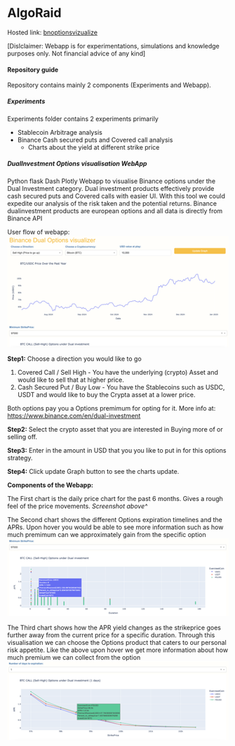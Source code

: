 # AlgoRaid

Hosted link: [bnoptionsvizualize](https://bnoptionsvizualize.onrender.com/)

[Dislclaimer: Webapp is for experimentations, simulations and knowledge purposes only. Not financial advice of any kind]

#### Repository guide 
Repository contains mainly 2 components (Experiments and Webapp).

##### Experiments
Experiments folder contains 2 experiments primarily
- Stablecoin Arbitrage analysis
- Binance Cash secured puts and Covered call analysis
    - Charts about the yield at different strike price

##### DualInvestment Options visualisation WebApp


Python flask Dash Plotly Webapp to visualise Binance options under the Dual Investment category. Dual investment products effectively provide cash secured puts and Covered calls with easier UI. With this tool we could expedite our analysis of the risk taken and the potential returns. Binance dualinvestment products are european options and all data is directly from Binance API

User flow of webapp:
![alt text](image.png)

**Step1:** Choose a direction you would like to go
1. Covered Call / Sell High - You have the underlying (crypto) Asset and would like to sell that at higher price. 
2. Cash Secured Put / Buy Low - You have the Stablecoins such as USDC, USDT and would like to buy the Crypta asset at a lower price. 

Both options pay you a Options premimum for opting for it.
More info at: https://www.binance.com/en/dual-investment

**Step2:** Select the crypto asset that you are interested in Buying more of or selling off. 

**Step3:** Enter in the amount in USD that you you like to put in for this options strategy. 

**Step4:** Click update Graph button to see the charts update.

**Components of the Webapp:**


The First chart is the daily price chart for the past 6 months. Gives a rough feel of the price movements. *Screenshot above^*

The Second chart shows the different Options expiration timelines and the APRs. Upon hover you would be able to see more information such as how much premimum can we approximately gain from the specific option
![alt text](image-1.png)

The Third chart shows how the APR yield changes as the strikeprice goes further away from the current price for a specific duration. Through this visualisation we can choose the Options product that caters to our personal risk appetite. Like the above upon hover we get more information about how much premium we can collect from the option
![alt text](image-2.png)
